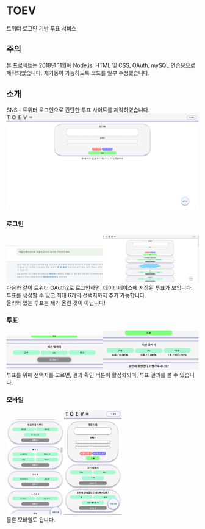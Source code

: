 # TOEV
트위터 로그인 기반 투표 서비스
## 주의
본 프로젝트는 2018년 11월에 Node.js, HTML 및 CSS, OAuth, mySQL 연습용으로 제작되었습니다. 재기동이 가능하도록 코드를 일부 수정했습니다.
## 소개

SNS - 트위터 로그인으로 간단한 투표 사이트를 제작하였습니다.
<img src="img/beforelogin.png">
### 로그인
<img src="img/logining.png" width="50%"><img src="img/afterlogin.jpg" width="50%">
다음과 같이 트위터 OAuth2로 로그인하면, 데이터베이스에 저장된 투표가 보입니다. 투표를 생성할 수 있고 최대 6개의 선택지까지 추가 가능합니다.</br>
올라와 있는 투표는 제가 올린 것이 아닙니다!
### 투표
<img src="img/aftervote.png" width="50%"><img src="img/resultview.png" width="50%">
투표를 위해 선택지를 고르면, 결과 확인 버튼이 활성화되며, 투표 결과를 볼 수 있습니다.</br>
### 모바일
<img src="img/phone.jpg" width="30%" ><img src="img/phone2.jpg" width="30%">
</br>물론 모바일도 됩니다.
